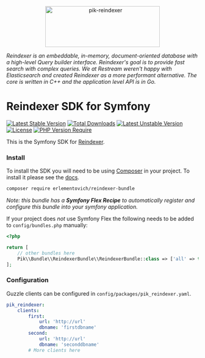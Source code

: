 <p align="center">
  <a href="https://sentry.io/?utm_source=github&utm_medium=logo" target="_blank">
    <img src="https://i.ibb.co/r2JSLGm/reindexer.png" alt="pik-reindexer" width="300" height="107">
  </a>
</p>

_Reindexer is an embeddable, in-memory, document-oriented database with a high-level Query builder interface. Reindexer's goal is to provide fast search with complex queries. We at Restream weren't happy with Elasticsearch and created Reindexer as a more performant alternative. The core is written in C++ and the application level API is in Go._

# Reindexer SDK for Symfony

[![Latest Stable Version](http://poser.pugx.org/erlementovich/reindexer-bundle/v)](https://packagist.org/packages/erlementovich/reindexer-bundle)
[![Total Downloads](http://poser.pugx.org/erlementovich/reindexer-bundle/downloads)](https://packagist.org/packages/erlementovich/reindexer-bundle)
[![Latest Unstable Version](http://poser.pugx.org/erlementovich/reindexer-bundle/v/unstable)](https://packagist.org/packages/erlementovich/reindexer-bundle)
[![License](http://poser.pugx.org/erlementovich/reindexer-bundle/license)](https://packagist.org/packages/erlementovich/reindexer-bundle)
[![PHP Version Require](http://poser.pugx.org/erlementovich/reindexer-bundle/require/php)](https://packagist.org/packages/erlementovich/reindexer-bundle)

This is the Symfony SDK for [Reindexer](https://github.com/Restream/reindexer).

### Install

To install the SDK you will need to be using [Composer]([https://getcomposer.org/)
in your project. To install it please see the [docs](https://getcomposer.org/download/).

```bash
composer require erlementovich/reindexer-bundle
```

_Note: this bundle has a **Symfony Flex Recipe** to automatically register and configure this bundle into your symfony application._

If your project does *not* use Symfony Flex the following needs to be added to `config/bundles.php` manually:

```php
<?php

return [
    // other bundles here
    Pik\\Bundle\\ReindexerBundle\\ReindexerBundle::class => ['all' => true],
];
```
### Configuration

Guzzle clients can be configured in `config/packages/pik_reindexer.yaml`.

```yaml
pik_reindexer:
    clients:
        first:
            url: 'http://url'
            dbname: 'firstdbname'
        second:
            url: 'http://url'
            dbname: 'seconddbname'
        # More clients here
```
